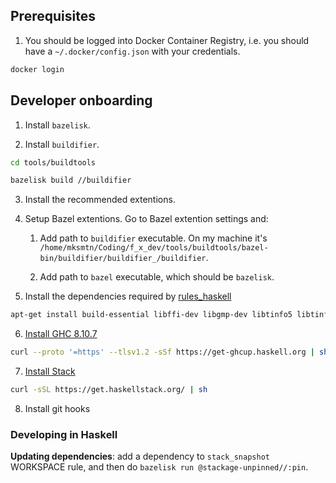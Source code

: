 ## Prerequisites

1. You should be logged into Docker Container Registry, i.e. you should have a `~/.docker/config.json` with your credentials.

```bash
docker login
```

## Developer onboarding

1. Install `bazelisk`.

2. Install `buildifier`.

```bash
cd tools/buildtools

bazelisk build //buildifier
```

3. Install the recommended extentions.

4. Setup Bazel extentions. Go to Bazel extention settings and:

   1. Add path to `buildifier` executable. On my machine it's `/home/mksmtn/Coding/f_x_dev/tools/buildtools/bazel-bin/buildifier/buildifier_/buildifier`.

   2. Add path to `bazel` executable, which should be `bazelisk`.

5. Install the dependencies required by [rules_haskell](https://rules-haskell.readthedocs.io/en/latest/haskell.html)

```bash
apt-get install build-essential libffi-dev libgmp-dev libtinfo5 libtinfo-dev python python3 openjdk-11-jdk
```

6. [Install GHC 8.10.7](https://www.haskell.org/ghcup/#)

```bash
curl --proto '=https' --tlsv1.2 -sSf https://get-ghcup.haskell.org | sh
```

7. [Install Stack](https://docs.haskellstack.org/en/stable/)

```bash
curl -sSL https://get.haskellstack.org/ | sh
```

8. Install git hooks

### Developing in Haskell

**Updating dependencies**: add a dependency to `stack_snapshot` WORKSPACE rule, and then do `bazelisk run @stackage-unpinned//:pin`.
